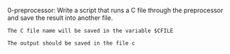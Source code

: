0-preprocessor: Write a script that runs a C file through the preprocessor and save the result into another file.

	The C file name will be saved in the variable $CFILE

	The output should be saved in the file c
